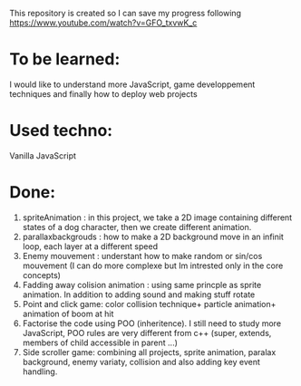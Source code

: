 This repository is created so I can save my progress following
https://www.youtube.com/watch?v=GFO_txvwK_c

To be learned:
=============
I would like to understand more JavaScript, game developpement techniques and finally how to deploy web projects

Used techno:
=======
Vanilla JavaScript

Done:
=====
1. spriteAnimation : in this project, we take a 2D image containing different states of a dog character, then we create different animation.
2. parallaxbackgrouds : how to make a 2D background move in an infinit loop, each layer at a different speed
3. Enemy mouvement : understant how to make random or sin/cos mouvement (I can do more complexe but Im intrested only in the core concepts)
4. Fadding away colision animation : using same princple as sprite animation. In addition to adding sound and making stuff rotate
5. Point and click game: color collision technique+ particle animation+ animation of boom at hit
6. Factorise the code using POO (inheritence). I still need to study more JavaScript, POO rules are very different from c++ (super, extends, members of child accessible in parent ...)
7. Side scroller game: combining all projects, sprite animation, paralax background, enemy variaty, collision and also adding key event handling.